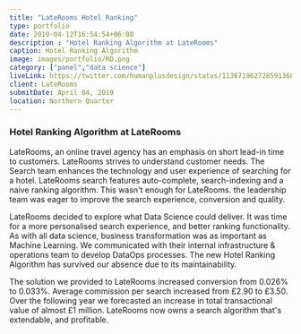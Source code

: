 ```yaml
---
title: "LateRooms Hotel Ranking"
type: portfolio
date: 2019-04-12T16:54:54+06:00
description : "Hotel Ranking Algorithm at LateRooms"
caption: Hotel Ranking Algorithm
image: images/portfolio/RD.png
category: ["panel","data science"]
liveLink: https://twitter.com/humanplusdesign/status/1136719627285913600
client: LateRooms
submitDate: April 04, 2019
location: Northern Quarter
---
```

### Hotel Ranking Algorithm at LateRooms
LateRooms, an online travel agency has an emphasis on short lead-in time to customers. LateRooms strives to understand customer needs. The Search team enhances the technology and user experience of searching for a hotel. LateRooms search features auto-complete, search-indexing and a naive ranking algorithm. This wasn't enough for LateRooms. the leadership team was eager to improve the search experience, conversion and quality.

LateRooms decided to explore what Data Science could deliver. It was time for a more personalised search experience, and better ranking functionality. As with all data science, business transformation was as important as Machine Learning. We communicated with their internal infrastructure & operations team to develop DataOps processes. The new Hotel Ranking Algorithm has survived our absence due to its maintainability.

The solution we provided to LateRooms increased conversion from 0.026% to 0.033%. Average commission per search increased from £2.90 to £3.50. Over the following year we forecasted an increase in total transactional value of almost £1 million. LateRooms now owns a search algorithm that's extendable, and profitable.

